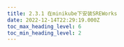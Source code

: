 ```yaml
---
title: 2.3.1 在minikube下安装SREWorks
date: 2022-12-14T22:29:19.000Z
toc_max_heading_level: 6
toc_min_heading_level: 2
---
```



